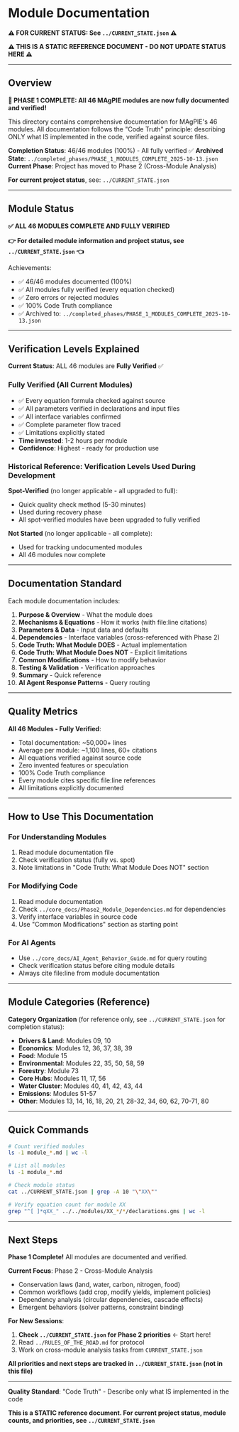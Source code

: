 # Module Documentation

**⚠️ FOR CURRENT STATUS: See `../CURRENT_STATE.json` ⚠️**

**⚠️ THIS IS A STATIC REFERENCE DOCUMENT - DO NOT UPDATE STATUS HERE ⚠️**

---

## Overview

**🎉 PHASE 1 COMPLETE: All 46 MAgPIE modules are now fully documented and verified!**

This directory contains comprehensive documentation for MAgPIE's 46 modules. All documentation follows the "Code Truth" principle: describing ONLY what IS implemented in the code, verified against source files.

**Completion Status**: 46/46 modules (100%) - All fully verified ✅
**Archived State**: `../completed_phases/PHASE_1_MODULES_COMPLETE_2025-10-13.json`
**Current Phase**: Project has moved to Phase 2 (Cross-Module Analysis)

**For current project status**, see: `../CURRENT_STATE.json`

---

## Module Status

**✅ ALL 46 MODULES COMPLETE AND FULLY VERIFIED**

**👉 For detailed module information and project status, see `../CURRENT_STATE.json` 👈**

Achievements:
- ✅ 46/46 modules documented (100%)
- ✅ All modules fully verified (every equation checked)
- ✅ Zero errors or rejected modules
- ✅ 100% Code Truth compliance
- ✅ Archived to: `../completed_phases/PHASE_1_MODULES_COMPLETE_2025-10-13.json`

---

## Verification Levels Explained

**Current Status**: ALL 46 modules are **Fully Verified** ✅

### Fully Verified (All Current Modules)
- ✅ Every equation formula checked against source
- ✅ All parameters verified in declarations and input files
- ✅ All interface variables confirmed
- ✅ Complete parameter flow traced
- ✅ Limitations explicitly stated
- **Time invested**: 1-2 hours per module
- **Confidence**: Highest - ready for production use

### Historical Reference: Verification Levels Used During Development

**Spot-Verified** (no longer applicable - all upgraded to full):
- Quick quality check method (5-30 minutes)
- Used during recovery phase
- All spot-verified modules have been upgraded to fully verified

**Not Started** (no longer applicable - all complete):
- Used for tracking undocumented modules
- All 46 modules now complete

---

## Documentation Standard

Each module documentation includes:

1. **Purpose & Overview** - What the module does
2. **Mechanisms & Equations** - How it works (with file:line citations)
3. **Parameters & Data** - Input data and defaults
4. **Dependencies** - Interface variables (cross-referenced with Phase 2)
5. **Code Truth: What Module DOES** - Actual implementation
6. **Code Truth: What Module Does NOT** - Explicit limitations
7. **Common Modifications** - How to modify behavior
8. **Testing & Validation** - Verification approaches
9. **Summary** - Quick reference
10. **AI Agent Response Patterns** - Query routing

---

## Quality Metrics

**All 46 Modules - Fully Verified**:
- Total documentation: ~50,000+ lines
- Average per module: ~1,100 lines, 60+ citations
- All equations verified against source code
- Zero invented features or speculation
- 100% Code Truth compliance
- Every module cites specific file:line references
- All limitations explicitly documented

---

## How to Use This Documentation

### For Understanding Modules
1. Read module documentation file
2. Check verification status (fully vs. spot)
3. Note limitations in "Code Truth: What Module Does NOT" section

### For Modifying Code
1. Read module documentation
2. Check `../core_docs/Phase2_Module_Dependencies.md` for dependencies
3. Verify interface variables in source code
4. Use "Common Modifications" section as starting point

### For AI Agents
- Use `../core_docs/AI_Agent_Behavior_Guide.md` for query routing
- Check verification status before citing module details
- Always cite file:line from module documentation

---

## Module Categories (Reference)

**Category Organization** (for reference only, see `../CURRENT_STATE.json` for completion status):

- **Drivers & Land**: Modules 09, 10
- **Economics**: Modules 12, 36, 37, 38, 39
- **Food**: Module 15
- **Environmental**: Modules 22, 35, 50, 58, 59
- **Forestry**: Module 73
- **Core Hubs**: Modules 11, 17, 56
- **Water Cluster**: Modules 40, 41, 42, 43, 44
- **Emissions**: Modules 51-57
- **Other**: Modules 13, 14, 16, 18, 20, 21, 28-32, 34, 60, 62, 70-71, 80

---

## Quick Commands

```bash
# Count verified modules
ls -1 module_*.md | wc -l

# List all modules
ls -1 module_*.md

# Check module status
cat ../CURRENT_STATE.json | grep -A 10 "\"XX\""

# Verify equation count for module XX
grep "^[ ]*qXX_" ../../modules/XX_*/*/declarations.gms | wc -l
```

---

## Next Steps

**Phase 1 Complete!** All modules are documented and verified.

**Current Focus**: Phase 2 - Cross-Module Analysis
- Conservation laws (land, water, carbon, nitrogen, food)
- Common workflows (add crop, modify yields, implement policies)
- Dependency analysis (circular dependencies, cascade effects)
- Emergent behaviors (solver patterns, constraint binding)

**For New Sessions**:
1. **Check `../CURRENT_STATE.json` for Phase 2 priorities** ← Start here!
2. Read `../RULES_OF_THE_ROAD.md` for protocol
3. Work on cross-module analysis tasks from `CURRENT_STATE.json`

**All priorities and next steps are tracked in `../CURRENT_STATE.json` (not in this file)**

---

**Quality Standard**: "Code Truth" - Describe only what IS implemented in the code

**This is a STATIC reference document. For current project status, module counts, and priorities, see `../CURRENT_STATE.json`**
